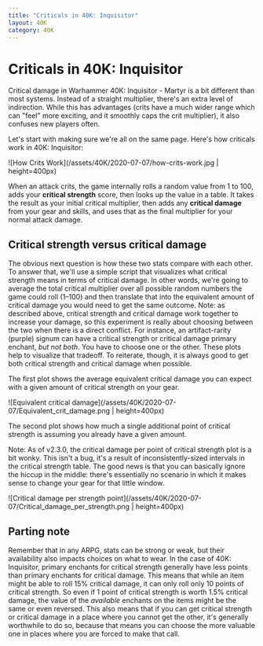 ```yaml
---
title: "Criticals in 40K: Inquisitor"
layout: 40K
category: 40K
---
```

# Criticals in 40K: Inquisitor

Critical damage in Warhammer 40K: Inquisitor - Martyr is a bit different than most systems.
Instead of a straight multiplier, there's an extra level of indirection.
While this has advantages (crits have a much wider range which can "feel" more exciting, and it smoothly caps the crit multiplier), it also confuses new players often.

Let's start with making sure we're all on the same page. Here's how criticals work in 40K: Inquisitor:

![How Crits Work](/assets/40K/2020-07-07/how-crits-work.jpg | height=400px)

When an attack crits, the game internally rolls a random value from 1 to 100, adds your **critical strength** score, then looks up the value in a table.
It takes the result as your initial critical multiplier, then adds any **critical damage** from your gear and skills, and uses that as the final multiplier for your normal attack damage.

## Critical strength versus critical damage

The obvious next question is how these two stats compare with each other.
To answer that, we'll use a simple script that visualizes what critical strength means in terms of critical damage.
In other words, we're going to average the total critical multiplier over all possible random numbers the game could roll (1&ndash;100) and then translate that into the equivalent amount of critical damage you would need to get the same outcome.
Note: as described above, critical strength and critical damage work together to increase your damage, so this experiment is really about choosing between the two when there is a direct conflict.
For instance, an artifact-rarity (purple) signum can have a critical strength or critical damage primary enchant, *but not both*.
You have to choose one or the other.
These plots help to visualize that tradeoff.
To reiterate, though, it is always good to get both critical strength and critical damage when possible.

The first plot shows the average equivalent critical damage you can expect with a given amount of critical strength on your gear.

![Equivalent critical damage](/assets/40K/2020-07-07/Equivalent_crit_damage.png | height=400px)

The second plot shows how much a single additional point of critical strength is assuming you already have a given amount.

Note: As of v2.3.0, the critical damage per point of critical strength plot is a bit wonky. This isn't a bug, it's a result of inconsistently-sized intervals in the critical strength table. The good news is that you can basically ignore the hiccup in the middle: there's essentially no scenario in which it makes sense to change your gear for that little window.

![Critical damage per strength point](/assets/40K/2020-07-07/Critical_damage_per_strength.png | height=400px)

## Parting note

Remember that in any ARPG, stats can be strong or weak, but their availability also impacts choices on what to wear.
In the case of 40K: Inquisitor, primary enchants for critical strength generally have less points than primary enchants for critical damage.
This means that while an item might be able to roll 15% critical damage, it can only roll only 10 points of critical strength.
So even if 1 point of critical strength is worth 1.5% critical damage, the value of the *available* enchants on the items might be the same or even reversed.
This also means that if you can get critical strength or critical damage in a place where you cannot get the other, it's generally worthwhile to do so, because that means you can choose the more valuable one in places where you are forced to make that call.
